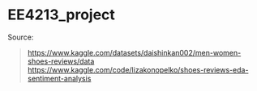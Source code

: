 # EE4213_project
 
Source:
> https://www.kaggle.com/datasets/daishinkan002/men-women-shoes-reviews/data
>https://www.kaggle.com/code/lizakonopelko/shoes-reviews-eda-sentiment-analysis

